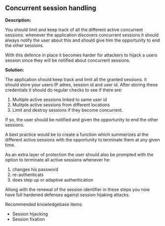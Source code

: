 Concurrent session handling
-------

**Description:**

You should limit and keep track of all the different active concurrent sessions.
whenever the application discovers concurrent sessions it should always notify the user
about this and should give him the opportunity to end the other sessions.

With this defence in place it becomes harder for attackers to hijack a users session since
they will be notified about concurrent sessions.

**Solution:**

The application should keep track and limit all the granted sessions.
it should store your users IP adres, session id and user id. After storing these credentials
it should do regular checks to see if there are:

1. Multiple active sessions linked to same user id
2. Mulitple active sessions from different locations
3. Limit and destroy sessions if they become concurrent.

If so, the user should be notified and given the opportunity to end the other sessions.

A best practice would be to create a function which summerizes al the different active sessions
with the opportunity to terminate them at any given time.

As an extra layer of protection the user should also be prompted with the option to terminate all 
active sessions whenever he:

1. changes his password
2. re-authenticats
3. does step up or adaptive authentication

Allong with the renewal of the session identifier in these steps you now have full hardened defenses against
session hijaking attacks.

Recommended knowledgebase items:
- Session hijacking
- Session fixation
